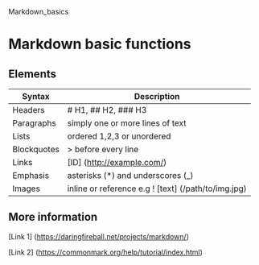 Markdown_basics
# Markdown basic functions
## Elements
| Syntax | Description |
| --| ----------- |
| Headers| # H1, ## H2, ### H3|
| Paragraphs| simply one or more lines of text|
| Lists| ordered 1,2,3 or unordered |
| Blockquotes|  > before every line |
| Links| [ID] (http://example.com/) |
| Emphasis|asterisks (*) and underscores (_)|
| Images|inline or reference e.g ! [text] (/path/to/img.jpg)|
## More information
[Link 1] (https://daringfireball.net/projects/markdown/)


[Link 2] (https://commonmark.org/help/tutorial/index.html)


